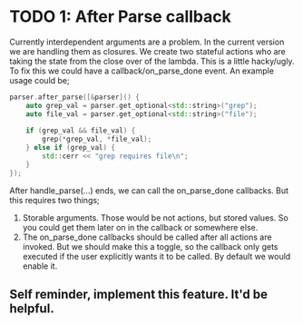 # TODO 1: After Parse callback
Currently interdependent arguments are a problem. In the current version we are handling them as closures. 
We create two stateful actions who are taking the state from the close over of the lambda. This is a little hacky/ugly. 
To fix this we could have a callback/on_parse_done event. An example usage could be; 
```cpp
parser.after_parse([&parser]() {
    auto grep_val = parser.get_optional<std::string>("grep");
    auto file_val = parser.get_optional<std::string>("file");
    
    if (grep_val && file_val) {
        grep(*grep_val, *file_val); 
    } else if (grep_val) {
        std::cerr << "grep requires file\n";
    }
});
```

After handle_parse(...) ends, we can call the on_parse_done callbacks. But this requires two things; 
1. Storable arguments. Those would be not actions, but stored values. So you could get them later on in the callback or somewhere else.
2. The on_parse_done callbacks should be called after all actions are invoked. But we should make this a toggle, so the callback only gets executed if the user explicitly wants it to be called. By default we would enable it. 

## Self reminder, implement this feature. It'd be helpful. 
